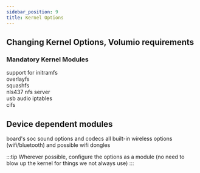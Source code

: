 ```yaml
---
sidebar_position: 9
title: Kernel Options
---
```


## Changing Kernel Options, Volumio requirements ##

### Mandatory Kernel Modules
support for initramfs  
overlayfs  
squashfs  
nls437
nfs server  
usb audio
iptables  
cifs

## Device dependent modules
board's soc sound options and codecs
all built-in wireless options (wifi/bluetooth) and possible wifi dongles  

:::tip
Wherever possible, configure the options as a module (no need to blow up the kernel for things we not always use)
:::

